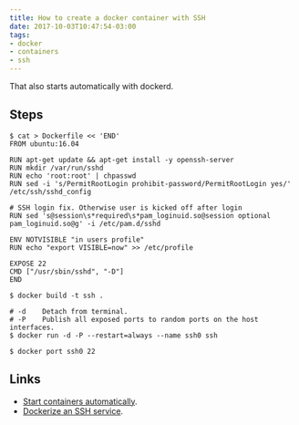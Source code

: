 ```yaml
---
title: How to create a docker container with SSH
date: 2017-10-03T10:47:54-03:00
tags:
- docker
- containers
- ssh
---
```


That also starts automatically with dockerd.

Steps
-----

```
$ cat > Dockerfile << 'END'
FROM ubuntu:16.04

RUN apt-get update && apt-get install -y openssh-server
RUN mkdir /var/run/sshd
RUN echo 'root:root' | chpasswd
RUN sed -i 's/PermitRootLogin prohibit-password/PermitRootLogin yes/' /etc/ssh/sshd_config

# SSH login fix. Otherwise user is kicked off after login
RUN sed 's@session\s*required\s*pam_loginuid.so@session optional pam_loginuid.so@g' -i /etc/pam.d/sshd

ENV NOTVISIBLE "in users profile"
RUN echo "export VISIBLE=now" >> /etc/profile

EXPOSE 22
CMD ["/usr/sbin/sshd", "-D"]
END

$ docker build -t ssh .

# -d	Detach from terminal.
# -P	Publish all exposed ports to random ports on the host interfaces.
$ docker run -d -P --restart=always --name ssh0 ssh

$ docker port ssh0 22
```

Links
-----

- [Start containers automatically](https://docs.docker.com/engine/admin/start-containers-automatically/).
- [Dockerize an SSH service](https://docs.docker.com/engine/examples/running_ssh_service/).
